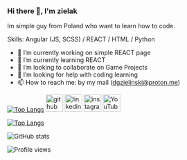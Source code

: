 ### Hi there 👋, I'm zielak
Im simple guy from Poland who want to learn how to code.

Skills: Angular (JS, SCSS) /  REACT / HTML / Python

- 🔭 I’m currently working on simple REACT page 
- 🌱 I’m currently learning REACT 
- 👯 I’m looking to collaborate on Game Projects 
- 🤔 I’m looking for help with coding learning 
- 📫 How to reach me: by my mail (dgzielinski@proton.me)

[![Top Langs](https://github-readme-stats.vercel.app/api/top-langs/?zielakishere=anuraghazra&layout=compact)](https://github.com/anuraghazra/github-readme-stats)
[<img src='https://cdn.jsdelivr.net/npm/simple-icons@3.0.1/icons/github.svg' alt='github' height='40'>](https://github.com/zielakishere)  [<img src='https://cdn.jsdelivr.net/npm/simple-icons@3.0.1/icons/linkedin.svg' alt='linkedin' height='40'>](https://www.linkedin.com/in/https://www.linkedin.com/in/dominik-zieliński-410041241//)  [<img src='https://cdn.jsdelivr.net/npm/simple-icons@3.0.1/icons/instagram.svg' alt='instagram' height='40'>](https://www.instagram.com/https://www.instagram.com/xzielak//)  [<img src='https://cdn.jsdelivr.net/npm/simple-icons@3.0.1/icons/youtube.svg' alt='YouTube' height='40'>](https://www.youtube.com/channel/https://www.youtube.com/channel/UCBVXCCMtRBno_D-ENHbra_g)  

[![Top Langs](https://github-readme-stats.vercel.app/api/top-langs/?username=zielakishere)](https://github.com/anuraghazra/github-readme-stats)

![GitHub stats](https://github-readme-stats.vercel.app/api?username=zielakishere&show_icons=true)  

![Profile views](https://gpvc.arturio.dev/zielakishere)  
